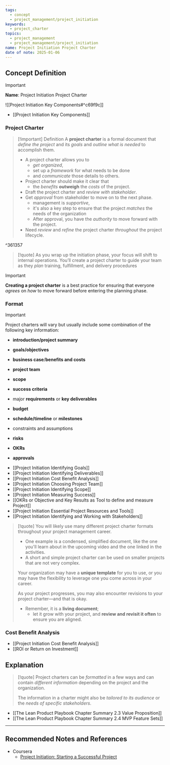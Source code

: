 ```yaml
---
tags:
  - concept
  - project_management/project_initiation
keywords:
  - project_charter
topics:
  - project_management
  - project_management/project_initiation
name: Project Initiation Project Charter
date of note: 2025-01-06
---
```


## Concept Definition

>[!important]
>**Name**: Project Initiation Project Charter

![[Project Initiation Key Components#^c69f9c]]

- [[Project Initiation Key Components]]

### Project Charter

>[!important] Definition
>A **project charter** is a formal document that *define the project* and its *goals* and *outline what is needed* to accomplish them.
>- A project charter allows you to 
>	- *get organized*, 
>	- set up a *framework* for what needs to be done 
>	- and *communicate* those details to others.
>- Project charter should make it clear that 
>	- the *benefits* **outweigh** the *costs* of the project.
>- Draft the project charter and *review with stakeholder*.
>- Get *approval* from stakeholder to move on to the next phase.
>	- management is *supportive*,
>	- it's also a key step to ensure that the project *matches* the needs of the organization
>	- After approval, you have the *authority* to move forward with the project.
>- Need *review* and *refine* the project charter *throughout* the project lifecycle.



^361357

>[!quote]
>As you wrap up the initiation phase, your focus will shift to internal operations. You’ll create a project charter to guide your team as they *plan* training, fulfillment, and delivery procedures

>[!important]
>**Creating a project charter** is a best practice for ensuring that everyone *agrees* on *how* to move forward before entering the planning phase.

### Format

>[!important] 
> Project charters will vary but usually include some combination of the following key information:
> 
> - **introduction/project summary**
>     
> - **goals/objectives** 
>     
> - **business case**/**benefits and costs**
>     
> - **project team**
>     
> - **scope**
>     
> - **success criteria**
>     
> - major **requirements** or **key deliverables**
>     
> - **budget**
>     
> - **schedule/timeline** or **milestones**
>     
> - constraints and assumptions
>     
> - **risks**
>     
> - **OKRs**
>     
> - **approvals**
>     

- [[Project Initiation Identifying Goals]]
- [[Project Initiation Identifying Deliverables]]
- [[Project Initiation Cost Benefit Analysis]]
- [[Project Initiation Choosing Project Team]]
- [[Project Initiation Identifying Scope]]
- [[Project Initiation Measuring Success]]
- [[OKRs or Objective and Key Results as Tool to define and measure Project]]
- [[Project Initiation Essential Project Resources and Tools]]
- [[Project Initiation Identifying and Working with Stakeholders]]



>[!quote]
> You will likely use many different project charter formats throughout your project management career. 
> - One example is a condensed, simplified document, like the one you'll learn about in the upcoming video and the one linked in the activities. 
> - A short and simple project charter can be used on smaller projects that are not very complex.
>   
>Your organization may have a **unique template** for you to use, or you may have the flexibility to leverage one you come across in your career. 
>
>As your project progresses, you may also encounter revisions to your project charter—and that is okay. 
>- Remember, it is a **living document**; 
>	- let it grow with your project, and **review and revisit it often** to ensure you are aligned.   



### Cost Benefit Analysis

- [[Project Initiation Cost Benefit Analysis]]
- [[ROI or Return on Investment]]



## Explanation

>[!quote]
>Project charters can be *formatted* in a few ways and can contain *different information* depending on the project and the organization.
>
>The information in a charter might also be *tailored to its audience* or the *needs of specific stakeholders*.

- [[The Lean Product Playbook Chapter Summary 2.3 Value Proposition]]
- [[The Lean Product Playbook Chapter Summary 2.4 MVP Feature Sets]]






-----------
##  Recommended Notes and References

- Coursera
	- [Project Initiation: Starting a Successful Project](https://www.coursera.org/learn/project-initiation-google/home/welcome)